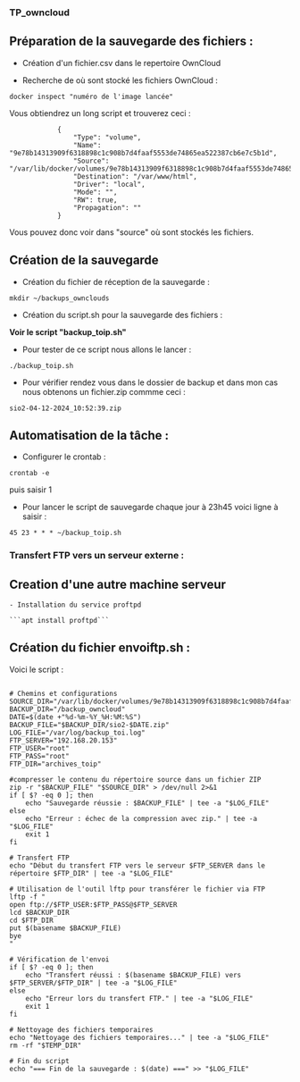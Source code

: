 ### TP_owncloud

## Préparation de la sauvegarde des fichiers :

- Création d'un fichier.csv dans le repertoire OwnCloud

- Recherche de où sont stocké les fichiers OwnCloud :

```docker inspect "numéro de l'image lancée"```

Vous obtiendrez un long script et trouverez ceci :
```"Mounts": [
            {
                "Type": "volume",
                "Name": "9e78b14313909f6318898c1c908b7d4faaf5553de74865ea522387cb6e7c5b1d",
                "Source": "/var/lib/docker/volumes/9e78b14313909f6318898c1c908b7d4faaf5553de74865ea522387cb6e7c5b1d/_data",
                "Destination": "/var/www/html",
                "Driver": "local",
                "Mode": "",
                "RW": true,
                "Propagation": ""
            }
```
Vous pouvez donc voir dans "source" où sont stockés les fichiers.


## Création de la sauvegarde

- Création du fichier de réception de la sauvegarde :

```mkdir ~/backups_ownclouds```

- Création du script.sh pour la sauvegarde des fichiers :

**Voir le script "backup_toip.sh"**

- Pour tester de ce script nous allons le lancer :

```./backup_toip.sh```

- Pour vérifier rendez vous dans le dossier de backup et dans mon cas nous obtenons un fichier.zip commme ceci :

```sio2-04-12-2024_10:52:39.zip```


## Automatisation de la tâche :

- Configurer le crontab :

```crontab -e``` 

puis saisir 1

- Pour lancer le script de sauvegarde chaque jour à 23h45 voici ligne à saisir :

```45 23 * * * ~/backup_toip.sh```

### Transfert FTP vers un serveur externe :

## Creation d'une autre machine serveur
	- Installation du service proftpd
    
    ```apt install proftpd```

## Création du fichier envoiftp.sh :

Voici le script :

```#!/bin/bash

# Chemins et configurations
SOURCE_DIR="/var/lib/docker/volumes/9e78b14313909f6318898c1c908b7d4faaf5553de74865ea522387cb6e7c5b1d/_data/data/max/f>
BACKUP_DIR="/backup_owncloud"
DATE=$(date +"%d-%m-%Y_%H:%M:%S")
BACKUP_FILE="$BACKUP_DIR/sio2-$DATE.zip"
LOG_FILE="/var/log/backup_toi.log"
FTP_SERVER="192.168.20.153"
FTP_USER="root"
FTP_PASS="root"
FTP_DIR="archives_toip"

#compresser le contenu du répertoire source dans un fichier ZIP
zip -r "$BACKUP_FILE" "$SOURCE_DIR" > /dev/null 2>&1
if [ $? -eq 0 ]; then
    echo "Sauvegarde réussie : $BACKUP_FILE" | tee -a "$LOG_FILE"
else
    echo "Erreur : échec de la compression avec zip." | tee -a "$LOG_FILE"
    exit 1
fi

# Transfert FTP
echo "Début du transfert FTP vers le serveur $FTP_SERVER dans le répertoire $FTP_DIR" | tee -a "$LOG_FILE"

# Utilisation de l'outil lftp pour transférer le fichier via FTP
lftp -f "
open ftp://$FTP_USER:$FTP_PASS@$FTP_SERVER
lcd $BACKUP_DIR
cd $FTP_DIR
put $(basename $BACKUP_FILE)
bye
"

# Vérification de l'envoi
if [ $? -eq 0 ]; then
    echo "Transfert réussi : $(basename $BACKUP_FILE) vers $FTP_SERVER/$FTP_DIR" | tee -a "$LOG_FILE"
else
    echo "Erreur lors du transfert FTP." | tee -a "$LOG_FILE"
    exit 1
fi

# Nettoyage des fichiers temporaires
echo "Nettoyage des fichiers temporaires..." | tee -a "$LOG_FILE"
rm -rf "$TEMP_DIR"

# Fin du script
echo "=== Fin de la sauvegarde : $(date) ===" >> "$LOG_FILE"

```


